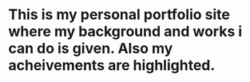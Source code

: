 # This is my personal portfolio site where my background and works i can do is given. Also my acheivements are highlighted.

